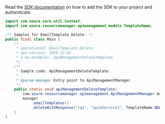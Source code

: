 Read the [SDK documentation](https://github.com/Azure/azure-sdk-for-java/blob/azure-resourcemanager-apimanagement_1.0.0-beta.2/sdk/apimanagement/azure-resourcemanager-apimanagement/README.md) on how to add the SDK to your project and authenticate.

```java
import com.azure.core.util.Context;
import com.azure.resourcemanager.apimanagement.models.TemplateName;

/** Samples for EmailTemplate Delete. */
public final class Main {
    /*
     * operationId: EmailTemplate_Delete
     * api-version: 2020-12-01
     * x-ms-examples: ApiManagementDeleteTemplate
     */
    /**
     * Sample code: ApiManagementDeleteTemplate.
     *
     * @param manager Entry point to ApiManagementManager.
     */
    public static void apiManagementDeleteTemplate(
        com.azure.resourcemanager.apimanagement.ApiManagementManager manager) {
        manager
            .emailTemplates()
            .deleteWithResponse("rg1", "apimService1", TemplateName.NEW_ISSUE_NOTIFICATION_MESSAGE, "*", Context.NONE);
    }
}
```
